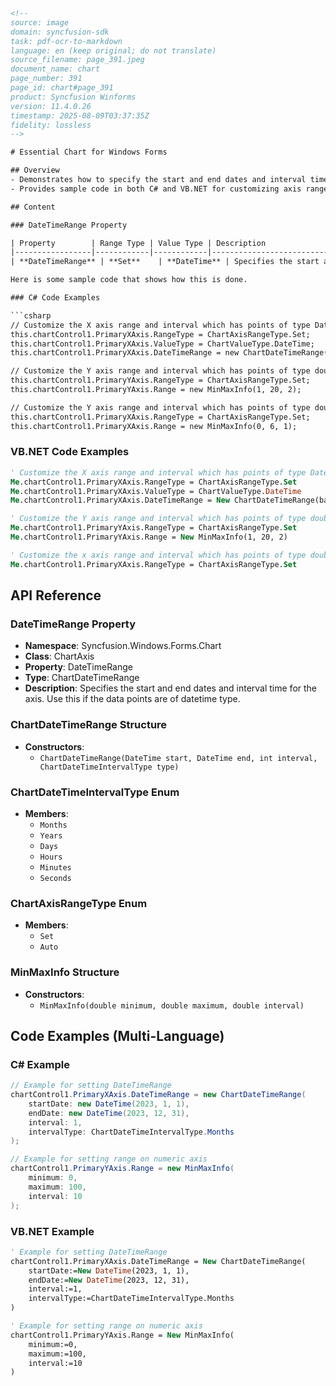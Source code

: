 ```html
<!--
source: image
domain: syncfusion-sdk
task: pdf-ocr-to-markdown
language: en (keep original; do not translate)
source_filename: page_391.jpeg
document_name: chart
page_number: 391
page_id: chart#page_391
product: Syncfusion Winforms
version: 11.4.0.26
timestamp: 2025-08-09T03:37:35Z
fidelity: lossless
-->

# Essential Chart for Windows Forms

## Overview
- Demonstrates how to specify the start and end dates and interval time for the axis when working with datetime type data points.
- Provides sample code in both C# and VB.NET for customizing axis ranges.

## Content

### DateTimeRange Property

| Property        | Range Type | Value Type | Description                                                                 |
|-----------------|------------|------------|---------------------------------------------------------------------------|
| **DateTimeRange** | **Set**    | **DateTime** | Specifies the start and end dates and interval time for the axis. Use this if the data points are of datetime type. |

Here is some sample code that shows how this is done.

### C# Code Examples

```csharp
// Customize the X axis range and interval which has points of type DateTime
this.chartControl1.PrimaryXAxis.RangeType = ChartAxisRangeType.Set;
this.chartControl1.PrimaryXAxis.ValueType = ChartValueType.DateTime;
this.chartControl1.PrimaryXAxis.DateTimeRange = new ChartDateTimeRange(baseDate.AddMonths(-1), baseDate.AddMonths(6), 1, ChartDateTimeIntervalType.Months);

// Customize the Y axis range and interval which has points of type double
this.chartControl1.PrimaryYAxis.RangeType = ChartAxisRangeType.Set;
this.chartControl1.PrimaryYAxis.Range = new MinMaxInfo(1, 20, 2);

// Customize the Y axis range and interval which has points of type double
this.chartControl1.PrimaryXAxis.RangeType = ChartAxisRangeType.Set;
this.chartControl1.PrimaryXAxis.Range = new MinMaxInfo(0, 6, 1);
```

### VB.NET Code Examples

```vb
' Customize the X axis range and interval which has points of type DateTime
Me.chartControl1.PrimaryXAxis.RangeType = ChartAxisRangeType.Set
Me.chartControl1.PrimaryXAxis.ValueType = ChartValueType.DateTime
Me.chartControl1.PrimaryXAxis.DateTimeRange = New ChartDateTimeRange(baseDate.AddMonths(-1), baseDate.AddMonths(6), 1, ChartDateTimeIntervalType.Months)

' Customize the Y axis range and interval which has points of type double
Me.chartControl1.PrimaryYAxis.RangeType = ChartAxisRangeType.Set
Me.chartControl1.PrimaryYAxis.Range = New MinMaxInfo(1, 20, 2)

' Customize the x axis range and interval which has points of type double
Me.chartControl1.PrimaryXAxis.RangeType = ChartAxisRangeType.Set
```

## API Reference

### DateTimeRange Property
- **Namespace**: Syncfusion.Windows.Forms.Chart
- **Class**: ChartAxis
- **Property**: DateTimeRange
- **Type**: ChartDateTimeRange
- **Description**: Specifies the start and end dates and interval time for the axis. Use this if the data points are of datetime type.

### ChartDateTimeRange Structure
- **Constructors**:
  - `ChartDateTimeRange(DateTime start, DateTime end, int interval, ChartDateTimeIntervalType type)`

### ChartDateTimeIntervalType Enum
- **Members**:
  - `Months`
  - `Years`
  - `Days`
  - `Hours`
  - `Minutes`
  - `Seconds`

### ChartAxisRangeType Enum
- **Members**:
  - `Set`
  - `Auto`

### MinMaxInfo Structure
- **Constructors**:
  - `MinMaxInfo(double minimum, double maximum, double interval)`

## Code Examples (Multi-Language)

### C# Example

```csharp
// Example for setting DateTimeRange
chartControl1.PrimaryXAxis.DateTimeRange = new ChartDateTimeRange(
    startDate: new DateTime(2023, 1, 1),
    endDate: new DateTime(2023, 12, 31),
    interval: 1,
    intervalType: ChartDateTimeIntervalType.Months
);

// Example for setting range on numeric axis
chartControl1.PrimaryYAxis.Range = new MinMaxInfo(
    minimum: 0,
    maximum: 100,
    interval: 10
);
```

### VB.NET Example

```vb
' Example for setting DateTimeRange
chartControl1.PrimaryXAxis.DateTimeRange = New ChartDateTimeRange(
    startDate:=New DateTime(2023, 1, 1),
    endDate:=New DateTime(2023, 12, 31),
    interval:=1,
    intervalType:=ChartDateTimeIntervalType.Months
)

' Example for setting range on numeric axis
chartControl1.PrimaryYAxis.Range = New MinMaxInfo(
    minimum:=0,
    maximum:=100,
    interval:=10
)
```

<!-- tags: data visualization, axis customization, datetime ranges, Syncfusion Windows Forms Chart, C# examples, VB.NET examples, ChartDateTimeRange, MinMaxInfo, ChartAxisRangeType, ChartDateTimeIntervalType keywords: date time range, axis range, axis interval, numeric axis, datetime axis, data points, C#, VB.NET, Syncfusion WinForms -->
```